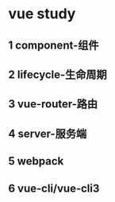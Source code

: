 # vue study
## 1 component-组件
## 2 lifecycle-生命周期
## 3 vue-router-路由
## 4 server-服务端
## 5 webpack
## 6 vue-cli/vue-cli3